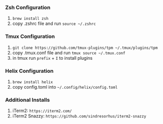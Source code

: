 ### Zsh Configuration
 
1. `brew install zsh`
2. copy .zshrc file and run `source ~/.zshrc`

### Tmux Configuration

1. `git clone https://github.com/tmux-plugins/tpm ~/.tmux/plugins/tpm`
2. copy .tmux.conf file and run `tmux source ~/.tmux.conf`
3. in tmux run `prefix` + `I` to install plugins

### Helix Configuration

1. `brew install helix`
2. copy config.toml into `~/.config/helix/config.toml`

### Additional Installs

1. iTerm2: `https://iterm2.com/`
2. iTerm2 Snazzy: `https://github.com/sindresorhus/iterm2-snazzy`
